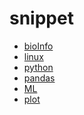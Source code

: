 <!--
 * @Description: 
 * @version: 
 * @Author: wenyuhao
 * @Date: 2023-02-12 12:30:12
 * @LastEditors: wenyuhao
 * @LastEditTime: 2023-02-12 12:30:12
-->
# snippet
- [bioInfo](./bioInfo/README.md)
- [linux](./linux/README.md)
- [python](./bioInfo/python.md)
- [pandas](./bioInfo/pandas.md)
- [ML](./bioInfo/ML.md)
- [plot](./bioInfo/plot.md)